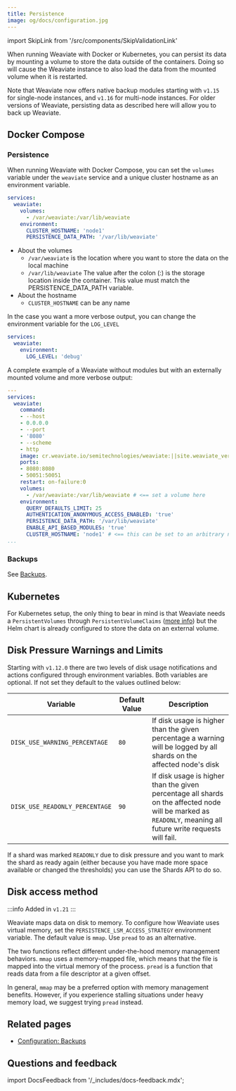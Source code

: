 ```yaml
---
title: Persistence
image: og/docs/configuration.jpg
---
```


import SkipLink from '/src/components/SkipValidationLink'

When running Weaviate with Docker or Kubernetes, you can persist its data by mounting a volume to store the data outside of the containers. Doing so will cause the Weaviate instance to also load the data from the mounted volume when it is restarted.

Note that Weaviate now offers native backup modules starting with `v1.15` for single-node instances, and `v1.16` for multi-node instances. For older versions of Weaviate, persisting data as described here will allow you to back up Weaviate.

## Docker Compose

### Persistence

When running Weaviate with Docker Compose, you can set the `volumes` variable under the `weaviate` service and a unique cluster hostname as an environment variable.

```yaml
services:
  weaviate:
    volumes:
      - /var/weaviate:/var/lib/weaviate
    environment:
      CLUSTER_HOSTNAME: 'node1'
      PERSISTENCE_DATA_PATH: '/var/lib/weaviate'
```

* About the volumes
  * `/var/weaviate` is the location where you want to store the data on the local machine
  * `/var/lib/weaviate` The value after the colon (:) is the storage location inside the container. This value must match the PERSISTENCE_DATA_PATH variable.
* About the hostname
  * `CLUSTER_HOSTNAME` can be any name

In the case you want a more verbose output, you can change the environment variable for the `LOG_LEVEL`

```yaml
services:
  weaviate:
    environment:
      LOG_LEVEL: 'debug'
```

A complete example of a Weaviate without modules but with an externally mounted volume and more verbose output:

```yaml
---
services:
  weaviate:
    command:
    - --host
    - 0.0.0.0
    - --port
    - '8080'
    - --scheme
    - http
    image: cr.weaviate.io/semitechnologies/weaviate:||site.weaviate_version||
    ports:
    - 8080:8080
    - 50051:50051
    restart: on-failure:0
    volumes:
      - /var/weaviate:/var/lib/weaviate # <== set a volume here
    environment:
      QUERY_DEFAULTS_LIMIT: 25
      AUTHENTICATION_ANONYMOUS_ACCESS_ENABLED: 'true'
      PERSISTENCE_DATA_PATH: '/var/lib/weaviate'
      ENABLE_API_BASED_MODULES: 'true'
      CLUSTER_HOSTNAME: 'node1' # <== this can be set to an arbitrary name
...
```

### Backups

See [Backups](./backups.md).

## Kubernetes

For Kubernetes setup, the only thing to bear in mind is that Weaviate needs a `PersistentVolumes` through `PersistentVolumeClaims` ([more info](../installation-guides/k8s-installation.md#requirements)) but the Helm chart is already configured to store the data on an external volume.

## Disk Pressure Warnings and Limits

Starting with `v1.12.0` there are two levels of disk usage notifications and actions configured through environment variables. Both variables are optional. If not set they default to the values outlined below:

| Variable | Default Value | Description |
| --- | --- | --- |
| `DISK_USE_WARNING_PERCENTAGE` | `80` | If disk usage is higher than the given percentage a warning will be logged by all shards on the affected node's disk |
| `DISK_USE_READONLY_PERCENTAGE` | `90` | If disk usage is higher than the given percentage all shards on the affected node will be marked as `READONLY`, meaning all future write requests will fail. |

If a shard was marked `READONLY` due to disk pressure and you want to mark the
shard as ready again (either because you have made more space available or
changed the thresholds) you can use the <SkipLink href="/docs/weaviate/api/rest#tag/schema/get/schema/%7BclassName%7D/shards">Shards API</SkipLink> to do so.

## Disk access method

:::info Added in `v1.21`
:::

Weaviate maps data on disk to memory. To configure how Weaviate uses virtual memory, set the `PERSISTENCE_LSM_ACCESS_STRATEGY` environment variable. The default value is `mmap`. Use `pread` to as an alternative.

The two functions reflect different under-the-hood memory management behaviors. `mmap` uses a memory-mapped file, which means that the file is mapped into the virtual memory of the process. `pread` is a function that reads data from a file descriptor at a given offset.

In general, `mmap` may be a preferred option with memory management benefits. However, if you experience stalling situations under heavy memory load, we suggest trying `pread` instead.


## Related pages
- [Configuration: Backups](docs/deploy/config-guides/backups.md)

## Questions and feedback

import DocsFeedback from '/_includes/docs-feedback.mdx';

<DocsFeedback/>
